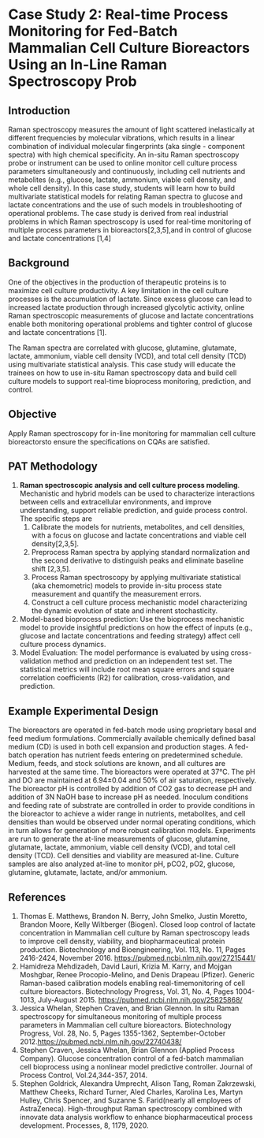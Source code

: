 # Case Study 2: Real-time Process Monitoring for Fed-Batch Mammalian Cell Culture Bioreactors Using an In-Line Raman Spectroscopy Prob

## Introduction
Raman spectroscopy measures the amount of light scattered inelastically at different frequencies by molecular vibrations, which results in a linear combination of individual molecular fingerprints (aka single - component spectra) with high chemical specificity.
An in-situ Raman spectroscopy probe or instrument can be used to online monitor cell culture process parameters simultaneously and continuously, including cell nutrients and metabolites (e.g., glucose, lactate, ammonium, viable cell density, and whole cell density).
In this case study, students will learn how to build multivariate statistical models for relating Raman spectra to glucose and lactate concentrations and the use of such models in troubleshooting of operational problems. The case study is derived from real industrial problems in which Raman spectroscopy is used for real-time monitoring of multiple process parameters in bioreactors[2,3,5],and in control of glucose and lactate concentrations [1,4]

## Background
One of the objectives in the production of therapeutic proteins is to maximize cell culture productivity. A key limitation in the cell culture processes is the accumulation of lactate. Since excess glucose can lead to increased lactate production through increased glycolytic activity, online Raman spectroscopic measurements of glucose and lactate concentrations enable both monitoring operational problems and tighter control of glucose and lactate concentrations [1].

The Raman spectra are correlated with glucose, glutamine, glutamate, lactate, ammonium, viable cell density (VCD), and total cell density (TCD) using multivariate statistical analysis. This case study will educate the trainees on how to use in-situ Raman spectroscopy data and build cell culture models to support real-time bioprocess monitoring, prediction, and control.

## Objective
Apply Raman spectroscopy for in-line monitoring for mammalian cell culture bioreactorsto ensure the specifications on CQAs are satisfied.

## PAT Methodology
1. **Raman spectroscopic analysis and cell culture process modeling**. Mechanistic and hybrid models can be used to characterize interactions between cells and extracellular environments, and improve understanding, support reliable prediction, and guide process control. The specific steps are
    1. Calibrate the models for nutrients, metabolites, and cell densities, with a focus on glucose and lactate concentrations and viable cell density[2,3,5].
    2. Preprocess Raman spectra by applying standard normalization and the second derivative to distinguish peaks and eliminate baseline shift [2,3,5].
    3. Process Raman spectroscopy by applying multivariate statistical (aka chemometric) models to provide in-situ process state measurement and quantify the measurement errors.
    4. Construct a cell culture process mechanistic model characterizing the dynamic evolution of state and inherent stochasticity.
2. Model-based bioprocess prediction: Use the bioprocess mechanistic model to provide insightful predictions on how the effect of inputs (e.g., glucose and lactate concentrations and feeding strategy) affect cell culture process dynamics.
3. Model Evaluation: The model performance is evaluated by using cross-validation method and prediction on an independent test set. The statistical metrics will include root mean square errors and square correlation coefficients (R2) for calibration, cross-validation, and prediction.


## Example Experimental Design
The bioreactors are operated in fed-batch mode using proprietary basal and feed medium formulations. Commercially available chemically defined basal medium (CD) is used in both cell expansion and production stages. A fed-batch operation has nutrient feeds entering on predetermined schedule. Medium, feeds, and stock solutions are known, and all cultures are harvested at the same time. The bioreactors were operated at 37°C. The pH and DO are maintained at 6.94±0.04 and 50% of air saturation, respectively. The bioreactor pH
is controlled by addition of CO2 gas to decrease pH and addition of 3N NaOH base to increase pH as needed. Inoculum conditions and feeding rate of substrate are controlled in order to provide conditions in the bioreactor to achieve a wider range in nutrients, metabolites, and cell densities than would be observed under normal operating conditions, which in turn allows for generation of more robust calibration models. Experiments are run to generate the at-line measurements of glucose, glutamine, glutamate, lactate, ammonium, viable cell density (VCD), and total cell density (TCD). Cell densities and viability are measured at-line. Culture samples are also analyzed at-line to monitor pH, pCO2, pO2, glucose, glutamine, glutamate, lactate, and/or ammonium.


## References
1. Thomas E. Matthews, Brandon N. Berry, John Smelko, Justin Moretto, Brandon Moore, Kelly Wiltberger (Biogen). Closed loop control of lactate concentration in Mammalian cell culture by Raman spectroscopy leads to improve cell density, viability, and biopharmaceutical protein production. Biotechnology and Bioengineering, Vol. 113, No. 11, Pages 2416-2424, November 2016. https://pubmed.ncbi.nlm.nih.gov/27215441/
2. Hamidreza Mehdizadeh, David Lauri, Krizia M. Karry, and Mojgan Moshgbar, Renee Procopio-Melino, and Denis Drapeau (Pfizer). Generic Raman-based calibration models enabling real-timemonitoring of cell culture bioreactors. Biotechnology Progress, Vol. 31, No. 4, Pages 1004-1013, July-August 2015. https://pubmed.ncbi.nlm.nih.gov/25825868/
3. Jessica Whelan, Stephen Craven, and Brian Glennon. In situ Raman spectroscopy for simultaneous monitoring of multiple process parameters in Mammalian cell culture bioreactors. Biotechnology Progress, Vol. 28, No. 5, Pages 1355-1362, September-October 2012.https://pubmed.ncbi.nlm.nih.gov/22740438/
4. Stephen Craven, Jessica Whelan, Brian Glennon (Applied Process Company). Glucose concentration control of a fed-batch mammalian cell bioprocess using a nonlinear model predictive controller. Journal of Process Control, Vol.24,344-357, 2014.
5. Stephen Goldrick, Alexandra Umprecht, Alison Tang, Roman Zakrzewski, Matthew Cheeks, Richard Turner, Aled Charles, Karolina Les, Martyn Hulley, Chris Spencer, and Suzanne S. Farid(nearly all employees of AstraZeneca). High-throughput Raman spectroscopy combined with innovate data analysis workflow to enhance biopharmaceutical process development. Processes, 8, 1179, 2020.